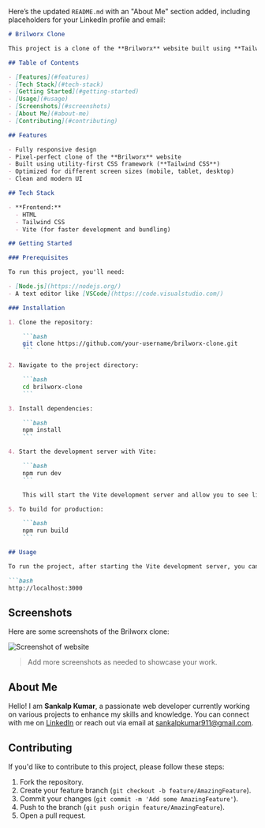 Here’s the updated `README.md` with an "About Me" section added, including placeholders for your LinkedIn profile and email:

```markdown
# Brilworx Clone

This project is a clone of the **Brilworx** website built using **Tailwind CSS** and **Vite**. The goal of this project is to replicate the design and responsiveness of the original Brilworx website as closely as possible using modern web technologies.

## Table of Contents

- [Features](#features)
- [Tech Stack](#tech-stack)
- [Getting Started](#getting-started)
- [Usage](#usage)
- [Screenshots](#screenshots)
- [About Me](#about-me)
- [Contributing](#contributing)

## Features

- Fully responsive design
- Pixel-perfect clone of the **Brilworx** website
- Built using utility-first CSS framework (**Tailwind CSS**)
- Optimized for different screen sizes (mobile, tablet, desktop)
- Clean and modern UI

## Tech Stack

- **Frontend:**
  - HTML
  - Tailwind CSS
  - Vite (for faster development and bundling)

## Getting Started

### Prerequisites

To run this project, you'll need:

- [Node.js](https://nodejs.org/)
- A text editor like [VSCode](https://code.visualstudio.com/)

### Installation

1. Clone the repository:

    ```bash
    git clone https://github.com/your-username/brilworx-clone.git
    ```

2. Navigate to the project directory:

    ```bash
    cd brilworx-clone
    ```

3. Install dependencies:

    ```bash
    npm install
    ```

4. Start the development server with Vite:

    ```bash
    npm run dev
    ```

    This will start the Vite development server and allow you to see live updates as you make changes.

5. To build for production:

    ```bash
    npm run build
    ```

## Usage

To run the project, after starting the Vite development server, you can view the project in your browser at:

```bash
http://localhost:3000
```

## Screenshots

Here are some screenshots of the Brilworx clone:

![Screenshot of website](assets/screenshot/homepage.png)

> Add more screenshots as needed to showcase your work.

## About Me

Hello! I am **Sankalp Kumar**, a passionate web developer currently working on various projects to enhance my skills and knowledge. You can connect with me on [LinkedIn](www.linkedin.com/in/sankalp-kumar-986b12218) or reach out via email at [sankalpkumar911@gmail.com](mailto:sankalpkumar911@gmail.com).

## Contributing

If you'd like to contribute to this project, please follow these steps:

1. Fork the repository.
2. Create your feature branch (`git checkout -b feature/AmazingFeature`).
3. Commit your changes (`git commit -m 'Add some AmazingFeature'`).
4. Push to the branch (`git push origin feature/AmazingFeature`).
5. Open a pull request.
```


